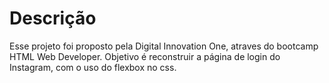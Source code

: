 # Descrição 

Esse projeto foi proposto pela Digital Innovation One, atraves do bootcamp HTML Web Developer. Objetivo é reconstruir a página de login do Instagram, com o uso do flexbox no css. 

